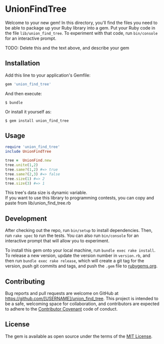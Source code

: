 # UnionFindTree

Welcome to your new gem! In this directory, you'll find the files you need to be able to package up your Ruby library into a gem. Put your Ruby code in the file `lib/union_find_tree`. To experiment with that code, run `bin/console` for an interactive prompt.

TODO: Delete this and the text above, and describe your gem

## Installation

Add this line to your application's Gemfile:

```ruby
gem 'union_find_tree'
```

And then execute:

    $ bundle

Or install it yourself as:

    $ gem install union_find_tree

## Usage
```ruby
require 'union_find_tree'
include UnionFindTree

tree =  UnionFind.new
tree.unite(1,2)
tree.same?(1,2) #=> true
tree.same?(2,3) #=> false
tree.size(1) #=> 2
tree.size(3) #=> 1

```
This tree's data size is dynamic variable.  
If you want to use this library to programming contests, you can copy and paste from lib/union_find_tree.rb
 
## Development

After checking out the repo, run `bin/setup` to install dependencies. Then, run `rake spec` to run the tests. You can also run `bin/console` for an interactive prompt that will allow you to experiment.

To install this gem onto your local machine, run `bundle exec rake install`. To release a new version, update the version number in `version.rb`, and then run `bundle exec rake release`, which will create a git tag for the version, push git commits and tags, and push the `.gem` file to [rubygems.org](https://rubygems.org).

## Contributing

Bug reports and pull requests are welcome on GitHub at https://github.com/[USERNAME]/union_find_tree. This project is intended to be a safe, welcoming space for collaboration, and contributors are expected to adhere to the [Contributor Covenant](http://contributor-covenant.org) code of conduct.


## License

The gem is available as open source under the terms of the [MIT License](http://opensource.org/licenses/MIT).
